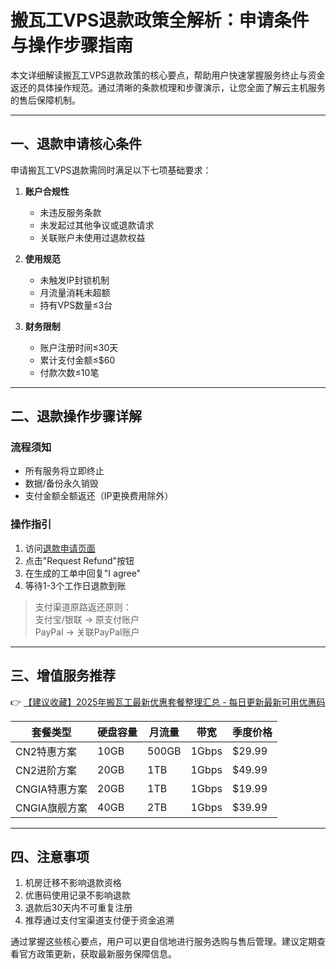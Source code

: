 # 搬瓦工VPS退款政策全解析：申请条件与操作步骤指南

本文详细解读搬瓦工VPS退款政策的核心要点，帮助用户快速掌握服务终止与资金返还的具体操作规范。通过清晰的条款梳理和步骤演示，让您全面了解云主机服务的售后保障机制。

---

## 一、退款申请核心条件
申请搬瓦工VPS退款需同时满足以下七项基础要求：

1. **账户合规性**  
   - 未违反服务条款
   - 未发起过其他争议或退款请求
   - 关联账户未使用过退款权益

2. **使用规范**  
   - 未触发IP封锁机制
   - 月流量消耗未超额
   - 持有VPS数量≤3台

3. **财务限制**  
   - 账户注册时间≤30天
   - 累计支付金额≤$60
   - 付款次数≤10笔

---

## 二、退款操作步骤详解
### 流程须知
- 所有服务将立即终止
- 数据/备份永久销毁
- 支付金额全额返还（IP更换费用除外）

### 操作指引
1. 访问[退款申请页面](https://bit.ly/banwagon)
2. 点击"Request Refund"按钮
3. 在生成的工单中回复"I agree"
4. 等待1-3个工作日退款到账

> 支付渠道原路返还原则：  
> 支付宝/银联 → 原支付账户  
> PayPal → 关联PayPal账户

---

## 三、增值服务推荐
👉 [【建议收藏】2025年搬瓦工最新优惠套餐整理汇总 - 每日更新最新可用优惠码](https://bit.ly/banwagon)

| 套餐类型       | 硬盘容量 | 月流量 | 带宽  | 季度价格 |
|----------------|----------|--------|-------|----------|
| CN2特惠方案    | 10GB     | 500GB  | 1Gbps | $29.99   |
| CN2进阶方案    | 20GB     | 1TB    | 1Gbps | $49.99   |
| CNGIA特惠方案  | 20GB     | 1TB    | 1Gbps | $19.99   |
| CNGIA旗舰方案  | 40GB     | 2TB    | 1Gbps | $39.99   |

---

## 四、注意事项
1. 机房迁移不影响退款资格
2. 优惠码使用记录不影响退款
3. 退款后30天内不可重复注册
4. 推荐通过支付宝渠道支付便于资金追溯

通过掌握这些核心要点，用户可以更自信地进行服务选购与售后管理。建议定期查看官方政策更新，获取最新服务保障信息。